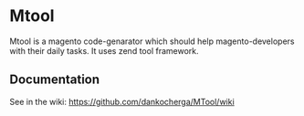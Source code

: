Mtool
=======

Mtool is a magento code-genarator which should help magento-developers with their daily tasks. It uses zend tool framework.

Documentation
------------
See in the wiki: 
https://github.com/dankocherga/MTool/wiki
